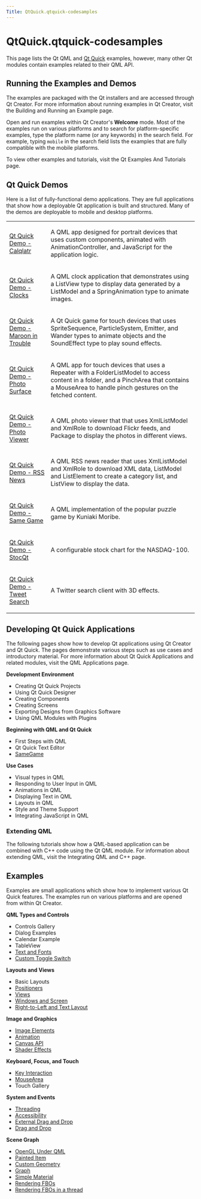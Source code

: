 ```yaml
---
Title: QtQuick.qtquick-codesamples
---
```


# QtQuick.qtquick-codesamples

<span class="subtitle"></span>
<!-- $$$qtquick-codesamples.html-description -->
<p>This page lists the Qt QML and <a href="QtQuick.qtquick-index.md">Qt Quick</a> examples, however, many other Qt modules contain examples related to their QML API.</p>
<h2 id="running-the-examples-and-demos">Running the Examples and Demos</h2>
<p>The examples are packaged with the Qt installers and are accessed through Qt Creator. For more information about running examples in Qt Creator, visit the Building and Running an Example page.</p>
<p>Open and run examples within Qt Creator's <b>Welcome</b> mode. Most of the examples run on various platforms and to search for platform-specific examples, type the platform name (or any keywords) in the search field. For example, typing <code>mobile</code> in the search field lists the examples that are fully compatible with the mobile platforms.</p>
<p>To view other examples and tutorials, visit the Qt Examples And Tutorials page.</p>
<h2 id="qt-quick-demos">Qt Quick Demos</h2>
<p>Here is a list of fully-functional demo applications. They are full applications that show how a deployable Qt application is built and structured. Many of the demos are deployable to mobile and desktop platforms.</p>
<table class="annotated">
<tr class="odd topAlign"><td class="tblName"><p><a href="https://developer.ubuntu.comapps/qml/sdk-15.04.3/QtQuick.demos-calqlatr/">Qt Quick Demo - Calqlatr</a></p></td><td class="tblDescr"><p>A QML app designed for portrait devices that uses custom components, animated with AnimationController, and JavaScript for the application logic.</p></td></tr>
<tr class="even topAlign"><td class="tblName"><p><a href="https://developer.ubuntu.comapps/qml/sdk-15.04.3/QtQuick.demos-clocks/">Qt Quick Demo - Clocks</a></p></td><td class="tblDescr"><p>A QML clock application that demonstrates using a ListView type to display data generated by a ListModel and a SpringAnimation type to animate images.</p></td></tr>
<tr class="odd topAlign"><td class="tblName"><p><a href="https://developer.ubuntu.comapps/qml/sdk-15.04.3/QtQuick.demos-maroon/">Qt Quick Demo - Maroon in Trouble</a></p></td><td class="tblDescr"><p>A Qt Quick game for touch devices that uses SpriteSequence, ParticleSystem, Emitter, and Wander types to animate objects and the SoundEffect type to play sound effects.</p></td></tr>
<tr class="even topAlign"><td class="tblName"><p><a href="https://developer.ubuntu.comapps/qml/sdk-15.04.3/QtQuick.demos-photosurface/">Qt Quick Demo - Photo Surface</a></p></td><td class="tblDescr"><p>A QML app for touch devices that uses a Repeater with a FolderListModel to access content in a folder, and a PinchArea that contains a MouseArea to handle pinch gestures on the fetched content.</p></td></tr>
<tr class="odd topAlign"><td class="tblName"><p><a href="https://developer.ubuntu.comapps/qml/sdk-15.04.3/QtQuick.demos-photoviewer/">Qt Quick Demo - Photo Viewer</a></p></td><td class="tblDescr"><p>A QML photo viewer that that uses XmlListModel and XmlRole to download Flickr feeds, and Package to display the photos in different views.</p></td></tr>
<tr class="even topAlign"><td class="tblName"><p><a href="https://developer.ubuntu.comapps/qml/sdk-15.04.3/QtQuick.demos-rssnews/">Qt Quick Demo - RSS News</a></p></td><td class="tblDescr"><p>A QML RSS news reader that uses XmlListModel and XmlRole to download XML data, ListModel and ListElement to create a category list, and ListView to display the data.</p></td></tr>
<tr class="odd topAlign"><td class="tblName"><p><a href="https://developer.ubuntu.comapps/qml/sdk-15.04.3/QtQuick.demos-samegame/">Qt Quick Demo - Same Game</a></p></td><td class="tblDescr"><p>A QML implementation of the popular puzzle game by Kuniaki Moribe.</p></td></tr>
<tr class="even topAlign"><td class="tblName"><p><a href="https://developer.ubuntu.comapps/qml/sdk-15.04.3/QtQuick.demos-stocqt/">Qt Quick Demo - StocQt</a></p></td><td class="tblDescr"><p>A configurable stock chart for the NASDAQ-100.</p></td></tr>
<tr class="odd topAlign"><td class="tblName"><p><a href="https://developer.ubuntu.comapps/qml/sdk-15.04.3/QtQuick.demos-tweetsearch/">Qt Quick Demo - Tweet Search</a></p></td><td class="tblDescr"><p>A Twitter search client with 3D effects.</p></td></tr>
</table>
<h2 id="developing-qt-quick-applications">Developing Qt Quick Applications</h2>
<p>The following pages show how to develop Qt applications using Qt Creator and Qt Quick. The pages demonstrate various steps such as use cases and introductory material. For more information about Qt Quick Applications and related modules, visit the QML Applications page.</p>
<p><b>Development Environment</b></p>
<ul>
<li>Creating Qt Quick Projects</li>
<li>Using Qt Quick Designer</li>
<li>Creating Components</li>
<li>Creating Screens</li>
<li>Exporting Designs from Graphics Software</li>
<li>Using QML Modules with Plugins</li>
</ul>
<p><b>Beginning with QML and Qt Quick</b></p>
<ul>
<li>First Steps with QML</li>
<li>Qt Quick Text Editor</li>
<li><a href="QtQuick.qml-advtutorial.md">SameGame</a></li>
</ul>
<p><b>Use Cases</b></p>
<ul>
<li>Visual types in QML</li>
<li>Responding to User Input in QML</li>
<li>Animations in QML</li>
<li>Displaying Text in QML</li>
<li>Layouts in QML</li>
<li>Style and Theme Support</li>
<li>Integrating JavaScript in QML</li>
</ul>
<h3 >Extending QML</h3>
<p>The following tutorials show how a QML-based application can be combined with C++ code using the Qt QML module. For information about extending QML, visit the Integrating QML and C++ page.</p>
<h2 id="examples">Examples</h2>
<p>Examples are small applications which show how to implement various Qt Quick features. The examples run on various platforms and are opened from within Qt Creator.</p>
<p><b>QML Types and Controls</b></p>
<ul>
<li>Controls Gallery</li>
<li>Dialog Examples</li>
<li>Calendar Example</li>
<li>TableView</li>
<li><a href="https://developer.ubuntu.comapps/qml/sdk-15.04.3/QtQuick.text/">Text and Fonts</a></li>
<li><a href="QtQuick.qmlexampletoggleswitch.md">Custom Toggle Switch</a></li>
</ul>
<p><b>Layouts and Views</b></p>
<ul>
<li>Basic Layouts</li>
<li><a href="https://developer.ubuntu.comapps/qml/sdk-15.04.3/QtQuick.positioners/">Positioners</a></li>
<li><a href="https://developer.ubuntu.comapps/qml/sdk-15.04.3/QtQuick.views/">Views</a></li>
<li><a href="https://developer.ubuntu.comapps/qml/sdk-15.04.3/QtQuick.window/">Windows and Screen</a></li>
<li><a href="https://developer.ubuntu.comapps/qml/sdk-15.04.3/QtQuick.righttoleft/">Right-to-Left and Text Layout</a></li>
</ul>
<p><b>Image and Graphics</b></p>
<ul>
<li><a href="https://developer.ubuntu.comapps/qml/sdk-15.04.3/QtQuick.imageelements/">Image Elements</a></li>
<li><a href="https://developer.ubuntu.comapps/qml/sdk-15.04.3/QtQuick.animation/">Animation</a></li>
<li><a href="https://developer.ubuntu.comapps/qml/sdk-15.04.3/QtQuick.canvas/">Canvas API</a></li>
<li><a href="https://developer.ubuntu.comapps/qml/sdk-15.04.3/QtQuick.shadereffects/">Shader Effects</a></li>
</ul>
<p><b>Keyboard, Focus, and Touch</b></p>
<ul>
<li><a href="https://developer.ubuntu.comapps/qml/sdk-15.04.3/QtQuick.keyinteraction/">Key Interaction</a></li>
<li><a href="https://developer.ubuntu.comapps/qml/sdk-15.04.3/QtQuick.mousearea/">MouseArea</a></li>
<li>Touch Gallery</li>
</ul>
<p><b>System and Events</b></p>
<ul>
<li><a href="https://developer.ubuntu.comapps/qml/sdk-15.04.3/QtQuick.threading/">Threading</a></li>
<li><a href="https://developer.ubuntu.comapps/qml/sdk-15.04.3/QtQuick.quick-accessibility/">Accessibility</a></li>
<li><a href="https://developer.ubuntu.comapps/qml/sdk-15.04.3/QtQuick.externaldraganddrop/">External Drag and Drop</a></li>
<li><a href="https://developer.ubuntu.comapps/qml/sdk-15.04.3/QtQuick.draganddrop/">Drag and Drop</a></li>
</ul>
<p><b>Scene Graph</b></p>
<ul>
<li><a href="https://developer.ubuntu.comapps/qml/sdk-15.04.3/QtQuick.scenegraph-openglunderqml/">OpenGL Under QML</a></li>
<li><a href="https://developer.ubuntu.comapps/qml/sdk-15.04.3/QtQuick.customitems-painteditem/">Painted Item</a></li>
<li><a href="https://developer.ubuntu.comapps/qml/sdk-15.04.3/QtQuick.scenegraph-customgeometry/">Custom Geometry</a></li>
<li><a href="https://developer.ubuntu.comapps/qml/sdk-15.04.3/QtQuick.scenegraph-graph/">Graph</a></li>
<li><a href="https://developer.ubuntu.comapps/qml/sdk-15.04.3/QtQuick.scenegraph-simplematerial/">Simple Material</a></li>
<li><a href="https://developer.ubuntu.comapps/qml/sdk-15.04.3/QtQuick.scenegraph-textureinsgnode/">Rendering FBOs</a></li>
<li><a href="https://developer.ubuntu.comapps/qml/sdk-15.04.3/QtQuick.scenegraph-textureinthread/">Rendering FBOs in a thread</a></li>
</ul>
<!-- @@@qtquick-codesamples.html -->
